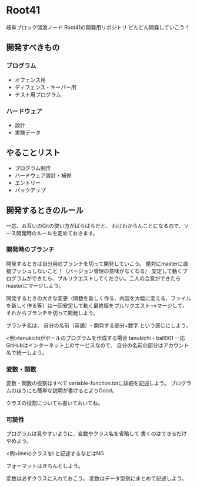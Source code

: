 # Root41

岐阜ブロック瑞浪ノード Root41の開発用リポジトリ
どんどん開発していこう！

## 開発すべきもの

### プログラム

* オフェンス用
* ディフェンス・キーパー用
* テスト用プログラム

### ハードウェア

* 設計
* 実験データ

## やることリスト

* プログラム制作
* ハードウェア設計・補修
* エントリー
* バックアップ

## 開発するときのルール

一応、お互いのGitの使い方がばらばらだと、
わけわからんことになるので、ソース開発時のルールを定めておきます。

### 開発時のブランチ

開発するときは自分用のブランチを切って開発していこう。
絶対にmasterに直接プッシュしないこと！（バージョン管理の意味がなくなる）
安定して動くプログラムができたら、プルリクエストしてください。二人の合意ができたらmasterにマージしよう。

開発するときの大きな変更（関数を新しく作る、内容を大幅に変える、ファイルを新しく作る等）は一回安定して動く最終版をプルリクエスト-->マージして、それからブランチを切って開発しよう。

ブランチ名は、
自分の名前（英語）- 開発する部分+数字
という感じにしよう。

<例>tanukichiがボールのプログラムを作成する場合
tanukichi - ball001
一応GitHubはインターネット上のサービスなので、
自分の名前の部分はアカウント名で統一しよう。

### 変数・関数

変数・関数の役割はすべて
variable-function.txtに詳細を記述しよう。
プログラムのほうにも簡単な説明が書けるとよりGood。

クラスの役割についても書いておいてね。

### 可読性

プログラムは見やすいように、変数やクラス名を省略して
書くのはできるだけやめよう。

<例>lineのクラスをl.と記述するなどはNG

フォーマットはきちんとしよう。

変数は必ずクラスに入れておこう。
変数はデータ型別にまとめて記述しよう。

